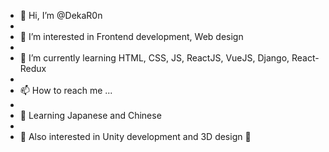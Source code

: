 - 👋 Hi, I’m @DekaR0n
- 
- 👀 I’m interested in Frontend development, Web design
- 
- 🌱 I’m currently learning HTML, CSS, JS, ReactJS, VueJS, Django, React-Redux
- 
- 📫 How to reach me ...
- 
- 🎍 Learning Japanese and Chinese
- 
- 👾 Also interested in Unity development and 3D design 👾

<!---
DekaR0n/DekaR0n is a ✨ special ✨ repository because its `README.md` (this file) appears on your GitHub profile.
You can click the Preview link to take a look at your changes.
--->
